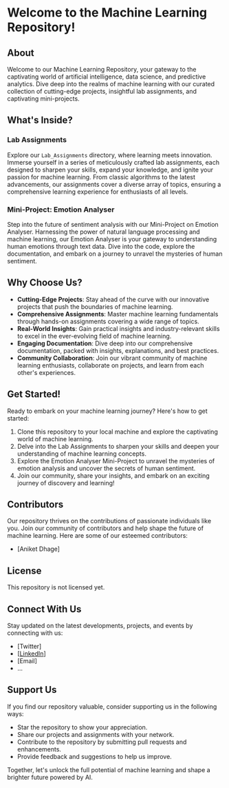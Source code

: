 # Welcome to the Machine Learning Repository!

## About

Welcome to our Machine Learning Repository, your gateway to the captivating world of artificial intelligence, data science, and predictive analytics. Dive deep into the realms of machine learning with our curated collection of cutting-edge projects, insightful lab assignments, and captivating mini-projects.

## What's Inside?

### Lab Assignments

Explore our `Lab_Assignments` directory, where learning meets innovation. Immerse yourself in a series of meticulously crafted lab assignments, each designed to sharpen your skills, expand your knowledge, and ignite your passion for machine learning. From classic algorithms to the latest advancements, our assignments cover a diverse array of topics, ensuring a comprehensive learning experience for enthusiasts of all levels.

### Mini-Project: Emotion Analyser

Step into the future of sentiment analysis with our Mini-Project on Emotion Analyser. Harnessing the power of natural language processing and machine learning, our Emotion Analyser is your gateway to understanding human emotions through text data. Dive into the code, explore the documentation, and embark on a journey to unravel the mysteries of human sentiment.

## Why Choose Us?

- **Cutting-Edge Projects**: Stay ahead of the curve with our innovative projects that push the boundaries of machine learning.
- **Comprehensive Assignments**: Master machine learning fundamentals through hands-on assignments covering a wide range of topics.
- **Real-World Insights**: Gain practical insights and industry-relevant skills to excel in the ever-evolving field of machine learning.
- **Engaging Documentation**: Dive deep into our comprehensive documentation, packed with insights, explanations, and best practices.
- **Community Collaboration**: Join our vibrant community of machine learning enthusiasts, collaborate on projects, and learn from each other's experiences.

## Get Started!

Ready to embark on your machine learning journey? Here's how to get started:

1. Clone this repository to your local machine and explore the captivating world of machine learning.
2. Delve into the Lab Assignments to sharpen your skills and deepen your understanding of machine learning concepts.
3. Explore the Emotion Analyser Mini-Project to unravel the mysteries of emotion analysis and uncover the secrets of human sentiment.
4. Join our community, share your insights, and embark on an exciting journey of discovery and learning!

## Contributors

Our repository thrives on the contributions of passionate individuals like you. Join our community of contributors and help shape the future of machine learning. Here are some of our esteemed contributors:

- [Aniket Dhage]

## License

This repository is not licensed yet.

## Connect With Us

Stay updated on the latest developments, projects, and events by connecting with us:

- [Twitter]
- [[LinkedIn](https://www.linkedin.com/in/aniket-dhage-aa085525a?utm_source=share&utm_campaign=share_via&utm_content=profile&utm_medium=android_app)]
- [Email]
- ...

## Support Us

If you find our repository valuable, consider supporting us in the following ways:

- Star the repository to show your appreciation.
- Share our projects and assignments with your network.
- Contribute to the repository by submitting pull requests and enhancements.
- Provide feedback and suggestions to help us improve.

Together, let's unlock the full potential of machine learning and shape a brighter future powered by AI.
